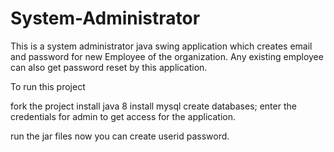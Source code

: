 # System-Administrator

This is a system administrator java swing application which creates email and password for new Employee of the organization.
Any existing employee can also get password reset by this application. 


To run this project 

fork the project
install java 8 
install mysql
create databases;
enter the credentials for admin to get access for the application.

run the jar files
now you can create userid password.
 
